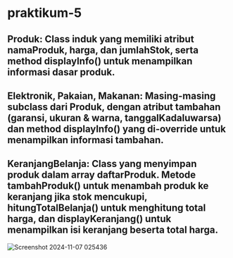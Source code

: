 # praktikum-5
## Produk: Class induk yang memiliki atribut namaProduk, harga, dan jumlahStok, serta method displayInfo() untuk menampilkan informasi dasar produk.
## Elektronik, Pakaian, Makanan: Masing-masing subclass dari Produk, dengan atribut tambahan (garansi, ukuran & warna, tanggalKadaluwarsa) dan method displayInfo() yang di-override untuk menampilkan informasi tambahan.
## KeranjangBelanja: Class yang menyimpan produk dalam array daftarProduk. Metode tambahProduk() untuk menambah produk ke keranjang jika stok mencukupi, hitungTotalBelanja() untuk menghitung total harga, dan displayKeranjang() untuk menampilkan isi keranjang beserta total harga.
![Screenshot 2024-11-07 025436](https://github.com/user-attachments/assets/22dbdbf9-2be9-4024-bf49-8934c91f78e7)
